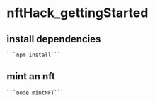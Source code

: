 # nftHack_gettingStarted

## install dependencies
    ```npm install```
## mint an nft
    ```node mintNFT```
